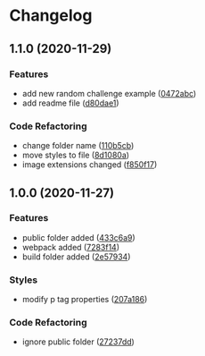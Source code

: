 # Changelog

## 1.1.0 (2020-11-29)

### Features

* add new random challenge example ([0472abc](https://github.com/SafaElmali/Design-Challenges/commit/0472abc5b9c072149f68d162825ee9e19567b211))
* add readme file ([d80dae1](https://github.com/SafaElmali/Design-Challenges/commit/d80dae1371c1f35ce65e4bb8dfc359b6f56e429a))

### Code Refactoring

* change folder name ([110b5cb](https://github.com/SafaElmali/Design-Challenges/commit/110b5cb12fcb65af273b3e1ffcc224075dab9ab6))
* move styles to file ([8d1080a](https://github.com/SafaElmali/Design-Challenges/commit/8d1080a6691ee2714fc23082fd48584c89b5a330))
* image extensions changed ([f850f17](https://github.com/SafaElmali/Design-Challenges/commit/f850f17fcb2e8366b793cdd9f8fc78b083ba4959))

## 1.0.0 (2020-11-27)

### Features

* public folder added ([433c6a9](https://github.com/SafaElmali/Design-Challenges-2/commit/433c6a90b5a833c5f61abdfa08aa156dd6030845))
* webpack added ([7283f14](https://github.com/SafaElmali/Design-Challenges-2/commit/7283f14fb4d3f3617da57a2af2df320225707e21))
* build folder added ([2e57934](https://github.com/SafaElmali/Design-Challenges-2/commit/2e579348c01669180ef06cd2a14fa6dd03a7522c))

### Styles

* modify p tag properties ([207a186](https://github.com/SafaElmali/Design-Challenges/commit/207a186c00699f398477413b99563fbfdb9a2ad5))

### Code Refactoring

* ignore public folder ([27237dd](https://github.com/SafaElmali/Design-Challenges/commit/27237ddc061095e290ce47e0e0008b69eab3c7f0))